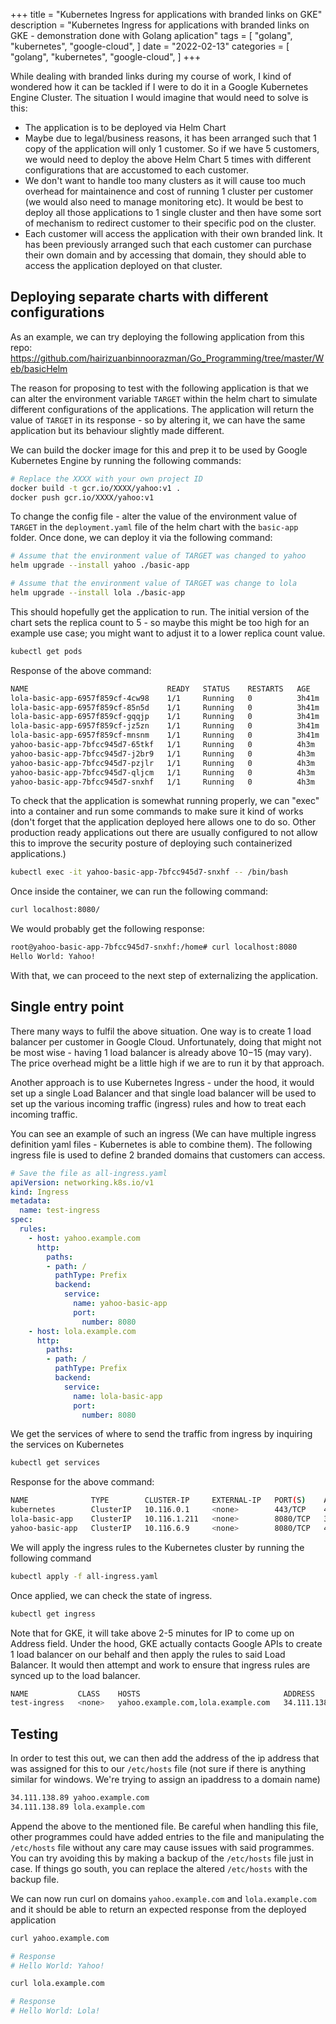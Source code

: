 +++
title = "Kubernetes Ingress for applications with branded links on GKE"
description = "Kubernetes Ingress for applications with branded links on GKE - demonstration done with Golang aplication"
tags = [
    "golang",
    "kubernetes",
    "google-cloud",
]
date = "2022-02-13"
categories = [
    "golang",
    "kubernetes",
    "google-cloud",
]
+++

While dealing with branded links during my course of work, I kind of wondered how it can be tackled if I were to do it in a Google Kubernetes Engine Cluster. The situation I would imagine that would need to solve is this:

- The application is to be deployed via Helm Chart
- Maybe due to legal/business reasons, it has been arranged such that 1 copy of the application will only 1 customer. So if we have 5 customers, we would need to deploy the above Helm Chart 5 times with different configurations that are accustomed to each customer.
- We don't want to handle too many clusters as it will cause too much overhead for maintainence and cost of running 1 cluster per customer (we would also need to manage monitoring etc). It would be best to deploy all those applications to 1 single cluster and then have some sort of mechanism to redirect customer to their specific pod on the cluster.
- Each customer will access the application with their own branded link. It has been previously arranged such that each customer can purchase their own domain and by accessing that domain, they should able to access the application deployed on that cluster.

## Deploying separate charts with different configurations

As an example, we can try deploying the following application from this repo: https://github.com/hairizuanbinnoorazman/Go_Programming/tree/master/Web/basicHelm

The reason for proposing to test with the following application is that we can alter the environment variable `TARGET` within the helm chart to simulate different configurations of the applications. The application will return the value of `TARGET` in its response - so by altering it, we can have the same application but its behaviour slightly made different.

We can build the docker image for this and prep it to be used by Google Kubernetes Engine by running the following commands:

```bash
# Replace the XXXX with your own project ID
docker build -t gcr.io/XXXX/yahoo:v1 .
docker push gcr.io/XXXX/yahoo:v1
```

To change the config file - alter the value of the environment value of `TARGET` in the `deployment.yaml` file of the helm chart with the `basic-app` folder. Once done, we can deploy it via the following command:

```bash
# Assume that the environment value of TARGET was changed to yahoo
helm upgrade --install yahoo ./basic-app

# Assume that the environment value of TARGET was change to lola
helm upgrade --install lola ./basic-app
```

This should hopefully get the application to run. The initial version of the chart sets the replica count to 5 - so maybe this might be too high for an example use case; you might want to adjust it to a lower replica count value.

```bash
kubectl get pods
```

Response of the above command:

```bash
NAME                               READY   STATUS    RESTARTS   AGE
lola-basic-app-6957f859cf-4cw98    1/1     Running   0          3h41m
lola-basic-app-6957f859cf-85n5d    1/1     Running   0          3h41m
lola-basic-app-6957f859cf-gqqjp    1/1     Running   0          3h41m
lola-basic-app-6957f859cf-jz5zn    1/1     Running   0          3h41m
lola-basic-app-6957f859cf-mnsnm    1/1     Running   0          3h41m
yahoo-basic-app-7bfcc945d7-65tkf   1/1     Running   0          4h3m
yahoo-basic-app-7bfcc945d7-j2br9   1/1     Running   0          4h3m
yahoo-basic-app-7bfcc945d7-pzjlr   1/1     Running   0          4h3m
yahoo-basic-app-7bfcc945d7-qljcm   1/1     Running   0          4h3m
yahoo-basic-app-7bfcc945d7-snxhf   1/1     Running   0          4h3m
```

To check that the application is somewhat running properly, we can "exec" into a container and run some commands to make sure it kind of works (don't forget that the application deployed here allows one to do so. Other production ready applications out there are usually configured to not allow this to improve the security posture of deploying such containerized applications.)

```bash
kubectl exec -it yahoo-basic-app-7bfcc945d7-snxhf -- /bin/bash
```

Once inside the container, we can run the following command:

```bash
curl localhost:8080/
```

We would probably get the following response:

```bash
root@yahoo-basic-app-7bfcc945d7-snxhf:/home# curl localhost:8080
Hello World: Yahoo!
```

With that, we can proceed to the next step of externalizing the application.

## Single entry point

There many ways to fulfil the above situation. One way is to create 1 load balancer per customer in Google Cloud. Unfortunately, doing that might not be most wise - having 1 load balancer is already above $10-$15 (may vary). The price overhead might be a little high if we are to run it by that approach. 

Another approach is to use Kubernetes Ingress - under the hood, it would set up a single Load Balancer and that single load balancer will be used to set up the various incoming traffic (ingress) rules and how to treat each incoming traffic.

You can see an example of such an ingress (We can have multiple ingress definition yaml files - Kubernetes is able to combine them). The following ingress file is used to define 2 branded domains that customers can access.

```yaml
# Save the file as all-ingress.yaml
apiVersion: networking.k8s.io/v1
kind: Ingress
metadata:
  name: test-ingress
spec:
  rules:
    - host: yahoo.example.com
      http:
        paths:
        - path: /
          pathType: Prefix
          backend:
            service:
              name: yahoo-basic-app
              port:
                number: 8080
    - host: lola.example.com
      http:
        paths:
        - path: /
          pathType: Prefix
          backend:
            service:
              name: lola-basic-app
              port:
                number: 8080
```

We get the services of where to send the traffic from ingress by inquiring the services on Kubernetes

```bash
kubectl get services
```

Response for the above command:

```bash
NAME              TYPE        CLUSTER-IP     EXTERNAL-IP   PORT(S)    AGE
kubernetes        ClusterIP   10.116.0.1     <none>        443/TCP    4h55m
lola-basic-app    ClusterIP   10.116.1.211   <none>        8080/TCP   3h53m
yahoo-basic-app   ClusterIP   10.116.6.9     <none>        8080/TCP   4h50m
```

We will apply the ingress rules to the Kubernetes cluster by running the following command

```bash
kubectl apply -f all-ingress.yaml
```

Once applied, we can check the state of ingress.

```bash
kubectl get ingress
```

Note that for GKE, it will take above 2-5 minutes for IP to come up on Address field. Under the hood, GKE actually contacts Google APIs to create 1 load balancer on our behalf and then apply the rules to said Load Balancer. It would then attempt and work to ensure that ingress rules are synced up to the load balancer.

```bash
NAME           CLASS    HOSTS                                ADDRESS         PORTS   AGE
test-ingress   <none>   yahoo.example.com,lola.example.com   34.111.138.89   80      175m
```

## Testing

In order to test this out, we can then add the address of the ip address that was assigned for this to our `/etc/hosts` file (not sure if there is anything similar for windows. We're trying to assign an ipaddress to a domain name)

```bash
34.111.138.89 yahoo.example.com
34.111.138.89 lola.example.com
```

Append the above to the mentioned file. Be careful when handling this file, other programmes could have added entries to the file and manipulating the `/etc/hosts` file without any care may cause issues with said programmes. You can try avoiding this by making a backup of the `/etc/hosts` file just in case. If things go south, you can replace the altered `/etc/hosts` with the backup file.

We can now run curl on domains `yahoo.example.com` and `lola.example.com` and it should be able to return an expected response from the deployed application

```bash
curl yahoo.example.com

# Response
# Hello World: Yahoo!                       
```

```bash
curl lola.example.com

# Response
# Hello World: Lola!
```